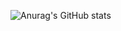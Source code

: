 ![Anurag's GitHub stats](https://github-readme-stats.vercel.app/api?username=Kruasan016&show_icons=true)
